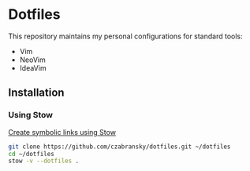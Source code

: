 # Dotfiles

This repository maintains my personal configurations for standard tools:
 - Vim
 - NeoVim
 - IdeaVim

## Installation

### Using Stow


[Create symbolic links using Stow](https://www.gnu.org/software/stow/)
```sh
git clone https://github.com/czabransky/dotfiles.git ~/dotfiles
cd ~/dotfiles
stow -v --dotfiles .
```
